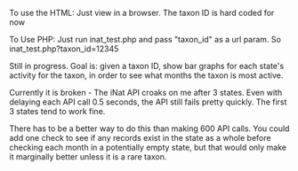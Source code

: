 To use the HTML:
Just view in a browser. The taxon ID is hard coded for now




To Use PHP:
Just run inat_test.php and pass "taxon_id" as a url param. So inat_test.php?taxon_id=12345

Still in progress. Goal is: given a taxon ID, show bar graphs for each state's activity for the taxon, in order to see what months the taxon is most active.

Currently it is broken - The iNat API croaks on me after 3 states. Even with delaying each API call 0.5 seconds, the API still fails pretty quickly. The first 3 states tend to work fine. 

There has to be a better way to do this than making 600 API calls. You could add one check to see if any records exist in the state as a whole before checking each month in a potentially empty state, but that would only make it marginally better unless it is a rare taxon.
